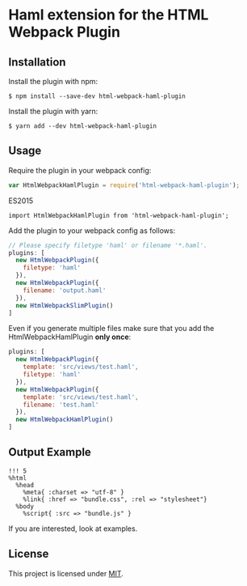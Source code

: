 Haml extension for the HTML Webpack Plugin
========================================

Installation
------------
Install the plugin with npm:

```shell
$ npm install --save-dev html-webpack-haml-plugin
```

Install the plugin with yarn:

```shell
$ yarn add --dev html-webpack-haml-plugin
```

Usage
-----
Require the plugin in your webpack config:

```javascript
var HtmlWebpackHamlPlugin = require('html-webpack-haml-plugin');
```

ES2015

```es2015
import HtmlWebpackHamlPlugin from 'html-webpack-haml-plugin';
```

Add the plugin to your webpack config as follows:

```javascript
// Please specify filetype 'haml' or filename '*.haml'.
plugins: [
  new HtmlWebpackPlugin({
    filetype: 'haml'
  }),
  new HtmlWebpackPlugin({
    filename: 'output.haml'
  }),
  new HtmlWebpackSlimPlugin()
]  
```

Even if you generate multiple files make sure that you add the HtmlWebpackHamlPlugin **only once**:

```javascript
plugins: [
  new HtmlWebpackPlugin({
    template: 'src/views/test.haml',
    filetype: 'haml'
  }),
  new HtmlWebpackPlugin({
    template: 'src/views/test.haml',
    filename: 'test.haml'
  }),
  new HtmlWebpackHamlPlugin()
]  
```

Output Example
--------------

```haml
!!! 5
%html
  %head
    %meta{ :charset => "utf-8" }
    %link{ :href => "bundle.css", :rel => "stylesheet"}
  %body
    %script{ :src => "bundle.js" }
```

If you are interested, look at examples.

License
-------

This project is licensed under [MIT](https://github.com/negibouze/html-webpack-haml-plugin/blob/master/LICENSE).
